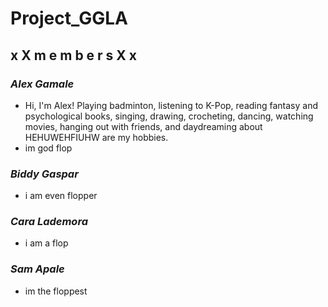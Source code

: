 # Project_GGLA
## **x X m e m b e r s X x**
### __*Alex Gamale*__
- Hi, I'm Alex! Playing badminton, listening to K-Pop, reading fantasy and psychological books, singing, drawing, crocheting, dancing, watching movies, hanging out with friends, and daydreaming about HEHUWEHFIUHW are my hobbies.
- im god flop
### __*Biddy Gaspar*__
- i am even flopper
### __*Cara Lademora*__
- i am a flop
### __*Sam Apale*__
- im the floppest
